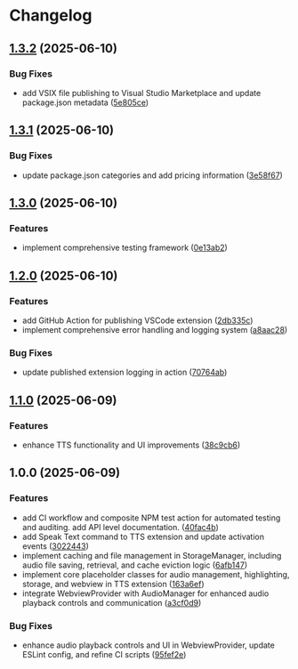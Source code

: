 # Changelog

## [1.3.2](https://github.com/lekman/tts-code/compare/tts-code@v1.3.1...tts-code@v1.3.2) (2025-06-10)


### Bug Fixes

* add VSIX file publishing to Visual Studio Marketplace and update package.json metadata ([5e805ce](https://github.com/lekman/tts-code/commit/5e805ce50088249a46a0670b2ec3d73a4904bc5a))

## [1.3.1](https://github.com/lekman/tts-code/compare/tts-code@v1.3.0...tts-code@v1.3.1) (2025-06-10)


### Bug Fixes

* update package.json categories and add pricing information ([3e58f67](https://github.com/lekman/tts-code/commit/3e58f678ab2c72c84dc40aebf8e92c065f508d83))

## [1.3.0](https://github.com/lekman/tts-code/compare/tts-code@v1.2.0...tts-code@v1.3.0) (2025-06-10)


### Features

* implement comprehensive testing framework ([0e13ab2](https://github.com/lekman/tts-code/commit/0e13ab22ac95531dd91aef72bdd6733b166193c8))

## [1.2.0](https://github.com/lekman/tts-code/compare/tts-code@v1.1.0...tts-code@v1.2.0) (2025-06-10)


### Features

* add GitHub Action for publishing VSCode extension ([2db335c](https://github.com/lekman/tts-code/commit/2db335cebae74b8f5027a1d6c1fed615aed80575))
* implement comprehensive error handling and logging system ([a8aac28](https://github.com/lekman/tts-code/commit/a8aac28970fd433a5e32036b2c6504897ca0e7cf))


### Bug Fixes

* update published extension logging in action ([70764ab](https://github.com/lekman/tts-code/commit/70764abc650449f224e2ce2abb1fd10eed9ca072))

## [1.1.0](https://github.com/lekman/tts-code/compare/tts-code@v1.0.0...tts-code@v1.1.0) (2025-06-09)


### Features

* enhance TTS functionality and UI improvements ([38c9cb6](https://github.com/lekman/tts-code/commit/38c9cb66d3679f4c013118b282364f4d3829c9c4))

## 1.0.0 (2025-06-09)


### Features

* add CI workflow and composite NPM test action for automated testing and auditing. add API level documentation. ([40fac4b](https://github.com/lekman/tts-code/commit/40fac4b1afe349918d1ff9b4ea4362541a58c4c0))
* add Speak Text command to TTS extension and update activation events ([3022443](https://github.com/lekman/tts-code/commit/3022443bd912ea0ab02c27e6e3c50904a05ab2a6))
* implement caching and file management in StorageManager, including audio file saving, retrieval, and cache eviction logic ([6afb147](https://github.com/lekman/tts-code/commit/6afb147b3e83235f67e8bc708176a6ce7f58ffd1))
* implement core placeholder classes for audio management, highlighting, storage, and webview in TTS extension ([163a6ef](https://github.com/lekman/tts-code/commit/163a6efacae00890ec96acc7565b605217327ecd))
* integrate WebviewProvider with AudioManager for enhanced audio playback controls and communication ([a3cf0d9](https://github.com/lekman/tts-code/commit/a3cf0d9933fc68bdbe73851a9fd63c218ba17841))


### Bug Fixes

* enhance audio playback controls and UI in WebviewProvider, update ESLint config, and refine CI scripts ([95fef2e](https://github.com/lekman/tts-code/commit/95fef2e97aa0c26ad70477d486f0da907ab78f6a))
